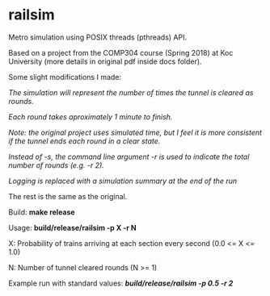 # railsim

Metro simulation using POSIX threads (pthreads) API.

Based on a project from the COMP304 course (Spring 2018) at Koc University (more details in original pdf inside docs folder).

Some slight modifications I made:

*The simulation will represent the number of times the tunnel is cleared as rounds.*

*Each round takes aproximately 1 minute to finish.*

*Note: the original project uses simulated time, but I feel it is more consistent if the tunnel ends each round in a clear state.*

*Instead of -s, the command line argument -r is used to indicate the total number of rounds (e.g. -r 2).*

*Logging is replaced with a simulation summary at the end of the run*

The rest is the same as the original.

Build: **make release**

Usage: **build/release/railsim -p X -r N**

X: Probability of trains arriving at each section every second (0.0 <= X <= 1.0)

N: Number of tunnel cleared rounds (N >= 1)

Example run with standard values: ***build/release/railsim -p 0.5 -r 2***

